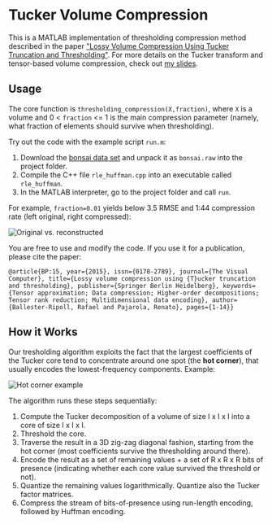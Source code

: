 # Tucker Volume Compression

This is a MATLAB implementation of thresholding compression method described in the paper ["Lossy Volume Compression Using Tucker Truncation and Thresholding"](http://www.ifi.uzh.ch/en/vmml/publications/lossycompression.html). For more details on the Tucker transform and tensor-based volume compression, check out [my slides](http://www.ifi.uzh.ch/dam/jcr:00000000-73a0-83b8-ffff-ffffd48b8a42/tensorapproximation.pdf).

## Usage

The core function is ```thresholding_compression(X,fraction)```, where ```X``` is a volume and 0 < ```fraction``` <= 1 is the main compression parameter (namely, what fraction of elements should survive when thresholding).

Try out the code with the example script ```run.m```:

1. Download the [bonsai data set](http://www.tc18.org/code_data_set/3D_greyscale/bonsai.raw.gz) and unpack it as ```bonsai.raw``` into the project folder.
1. Compile the C++ file ```rle_huffman.cpp``` into an executable called ```rle_huffman```.
2. In the MATLAB interpreter, go to the project folder and call ```run```.

For example, ```fraction=0.01``` yields below 3.5 RMSE and 1:44 compression rate (left original, right compressed): 

![Original vs. reconstructed](https://github.com/rballester/tucker_compression/blob/master/images/original_vs_reconstructed.jpg)

You are free to use and modify the code. If you use it for a publication, please cite the paper:

```@article{BP:15, year={2015}, issn={0178-2789}, journal={The Visual Computer}, title={Lossy volume compression using {T}ucker truncation and thresholding}, publisher={Springer Berlin Heidelberg}, keywords={Tensor approximation; Data compression; Higher-order decompositions; Tensor rank reduction; Multidimensional data encoding}, author={Ballester-Ripoll, Rafael and Pajarola, Renato}, pages={1-14}}```

## How it Works

Our tresholding algorithm exploits the fact that the largest coefficients of the Tucker core tend to concentrate around one spot (the **hot corner**), that usually encodes the lowest-frequency components. Example:

![Hot corner example](https://github.com/rballester/tucker_compression/blob/master/images/hot_corner.jpg)

The algorithm runs these steps sequentially:

1. Compute the Tucker decomposition of a volume of size I x I x I into a core of size I x I x I.
2. Threshold the core.
3. Traverse the result in a 3D zig-zag diagonal fashion, starting from the hot corner (most coefficients survive the thresholding around there).
4. Encode the result as a set of remaining values + a set of R x R x R bits of presence (indicating whether each core value survived the threshold or not).
5. Quantize the remaining values logarithmically. Quantize also the Tucker factor matrices.
6. Compress the stream of bits-of-presence using run-length encoding, followed by Huffman encoding.